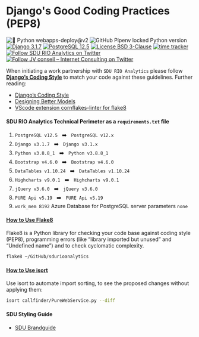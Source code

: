 # Django's Good Coding Practices (PEP8)

![🐍 Python webapps-deploy@v2](https://github.com/sdurioanalytics/sdurioanalytics/workflows/%F0%9F%90%8D%20%20Build%20and%20deploy%20Python%20webapps-deploy@v2/badge.svg)
![GitHub Pipenv locked Python version](https://img.shields.io/github/pipenv/locked/python-version/sdurioanalytics/welcome?color=green)
[![Django 3.1.7](https://img.shields.io/badge/Django-3.1.7-green)](https://www.djangoproject.com/weblog/2020/aug/04/django-31-released/)
[![PostgreSQL 12.5](https://img.shields.io/badge/PostgreSQL-12.5-green.svg)](https://www.postgresql.org/docs/12/)
[![License BSD 3-Clause](https://img.shields.io/badge/License-BSD%203--Clause-blue.svg)](LICENSE)
[![time tracker](https://wakatime.com/badge/github/sdurioanalytics/sdurioanalytics.svg)](https://wakatime.com/badge/github/sdurioanalytics/sdurioanalytics)
[![Follow SDU RIO Analytics on Twitter](https://img.shields.io/twitter/follow/sdurioanalytics.svg?style=social&logo=twitter)](https://twitter.com/sdurioanalytics)
[![Follow JV conseil – Internet Consulting on Twitter](https://img.shields.io/twitter/follow/JVconseil.svg?style=social&logo=twitter)](https://twitter.com/JVconseil)

When initiating a work partnership with `SDU RIO Analytics` please follow **[Django’s Coding Style](https://docs.djangoproject.com/en/dev/internals/contributing/writing-code/coding-style/)** to match your code against these guidelines. Further reading:

- [Django’s Coding Style](https://docs.djangoproject.com/en/dev/internals/contributing/writing-code/coding-style/)
- [Designing Better Models](https://simpleisbetterthancomplex.com/tips/2018/02/10/django-tip-22-designing-better-models.html)
- [VScode extension cornflakes-linter for flake8](https://marketplace.visualstudio.com/items?itemName=kevinglasson.cornflakes-linter)

#### SDU RIO Analytics Technical Perimeter as a `requirements.txt` file

1. `PostgreSQL v12.5` &nbsp; :arrow_right: &nbsp; `PostgreSQL v12.x`
1. `Django v3.1.7` &nbsp; :arrow_right: &nbsp; `Django v3.1.x`
1. `Python v3.8.8_1` &nbsp; :arrow_right: &nbsp; `Python v3.8.8_1`
1. `Bootstrap v4.6.0` &nbsp; :arrow_right: &nbsp; `Bootstrap v4.6.0`
1. `DataTables v1.10.24` &nbsp; :arrow_right: &nbsp; `DataTables v1.10.24`
1. `Highcharts v9.0.1` &nbsp; :arrow_right: &nbsp; `Highcharts v9.0.1`
1. `jQuery v3.6.0` &nbsp; :arrow_right: &nbsp; `jQuery v3.6.0`
1. `PURE Api v5.19` &nbsp; :arrow_right: &nbsp; `PURE Api v5.19`
1. `work_mem 8192` Azure Database for PostgreSQL server parameters `none`

#### [How to Use Flake8](https://simpleisbetterthancomplex.com/packages/2016/08/05/flake8.html)

Flake8 is a Python library for checking your code base against coding style (PEP8), programming errors (like “library imported but unused” and “Undefined name”) and to check cyclomatic complexity.

```bash
flake8 ~/GitHub/sdurioanalytics
```

#### [How to Use isort](https://github.com/timothycrosley/isort#using-isort)

Use isort to automate import sorting, to see the proposed changes without applying them:

```bash
isort callfinder/PureWebService.py --diff
```

#### SDU Styling Guide

- [SDU Brandguide](http://anygivenmonday.org/clients/sdu/brandguide/#farver)
